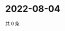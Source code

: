 # 2022-08-04

共 0 条

<!-- BEGIN WEIBO -->
<!-- 最后更新时间 Thu Aug 04 2022 08:32:46 GMT+0800 (China Standard Time) -->

<!-- END WEIBO -->
